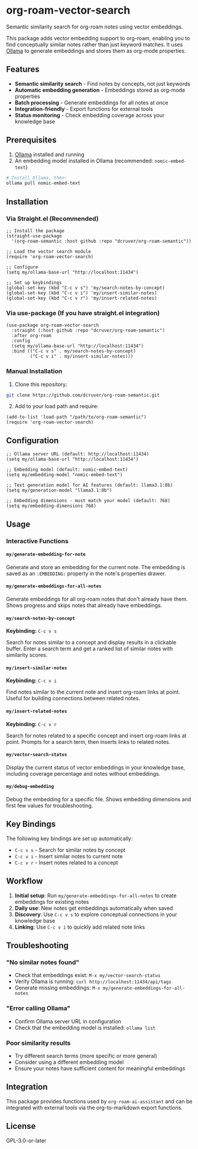 # org-roam-vector-search

Semantic similarity search for org-roam notes using vector embeddings.

This package adds vector embedding support to org-roam, enabling you to find conceptually similar notes rather than just keyword matches. It uses [Ollama](https://ollama.ai/) to generate embeddings and stores them as org-mode properties.

## Features

- **Semantic similarity search** - Find notes by concepts, not just keywords
- **Automatic embedding generation** - Embeddings stored as org-mode properties  
- **Batch processing** - Generate embeddings for all notes at once
- **Integration-friendly** - Export functions for external tools
- **Status monitoring** - Check embedding coverage across your knowledge base

## Prerequisites

1. [Ollama](https://ollama.ai/) installed and running
2. An embedding model installed in Ollama (recommended: `nomic-embed-text`)

```bash
# Install Ollama, then:
ollama pull nomic-embed-text
```

## Installation

### Via Straight.el (Recommended)

```elisp
;; Install the package
(straight-use-package 
  '(org-roam-semantic :host github :repo "dcruver/org-roam-semantic"))

;; Load the vector search module
(require 'org-roam-vector-search)

;; Configure
(setq my/ollama-base-url "http://localhost:11434")

;; Set up keybindings
(global-set-key (kbd "C-c v s") 'my/search-notes-by-concept)
(global-set-key (kbd "C-c v i") 'my/insert-similar-notes)
(global-set-key (kbd "C-c v r") 'my/insert-related-notes)
```

### Via use-package (If you have straight.el integration)

```elisp
(use-package org-roam-vector-search
  :straight (:host github :repo "dcruver/org-roam-semantic")
  :after org-roam
  :config
  (setq my/ollama-base-url "http://localhost:11434")
  :bind (("C-c v s" . my/search-notes-by-concept)
         ("C-c v i" . my/insert-similar-notes)))
```

### Manual Installation

1. Clone this repository:
```bash
git clone https://github.com/dcruver/org-roam-semantic.git
```

2. Add to your load path and require:
```elisp
(add-to-list 'load-path "/path/to/org-roam-semantic")
(require 'org-roam-vector-search)
```

## Configuration

```elisp
;; Ollama server URL (default: http://localhost:11434)
(setq my/ollama-base-url "http://localhost:11434")

;; Embedding model (default: nomic-embed-text)
(setq my/embedding-model "nomic-embed-text")

;; Text generation model for AI features (default: llama3.1:8b)
(setq my/generation-model "llama3.1:8b")

;; Embedding dimensions - must match your model (default: 768)
(setq my/embedding-dimensions 768)
```

## Usage

### Interactive Functions

#### `my/generate-embedding-for-note`
Generate and store an embedding for the current note. The embedding is saved as an `:EMBEDDING:` property in the note's properties drawer.

#### `my/generate-embeddings-for-all-notes`
Generate embeddings for all org-roam notes that don't already have them. Shows progress and skips notes that already have embeddings.

#### `my/search-notes-by-concept`
**Keybinding:** `C-c v s`

Search for notes similar to a concept and display results in a clickable buffer. Enter a search term and get a ranked list of similar notes with similarity scores.

#### `my/insert-similar-notes`  
**Keybinding:** `C-c v i`

Find notes similar to the current note and insert org-roam links at point. Useful for building connections between related notes.

#### `my/insert-related-notes`
**Keybinding:** `C-c v r`

Search for notes related to a specific concept and insert org-roam links at point. Prompts for a search term, then inserts links to related notes.

#### `my/vector-search-status`
Display the current status of vector embeddings in your knowledge base, including coverage percentage and notes without embeddings.

#### `my/debug-embedding`
Debug the embedding for a specific file. Shows embedding dimensions and first few values for troubleshooting.

## Key Bindings

The following key bindings are set up automatically:

- `C-c v s` - Search for similar notes by concept
- `C-c v i` - Insert similar notes to current note  
- `C-c v r` - Insert notes related to a concept

## Workflow

1. **Initial setup**: Run `my/generate-embeddings-for-all-notes` to create embeddings for existing notes
2. **Daily use**: New notes get embeddings automatically when saved
3. **Discovery**: Use `C-c v s` to explore conceptual connections in your knowledge base
4. **Linking**: Use `C-c v i` to quickly add related note links

## Troubleshooting

### "No similar notes found"
- Check that embeddings exist: `M-x my/vector-search-status`
- Verify Ollama is running: `curl http://localhost:11434/api/tags`
- Generate missing embeddings: `M-x my/generate-embeddings-for-all-notes`

### "Error calling Ollama"
- Confirm Ollama server URL in configuration
- Check that the embedding model is installed: `ollama list`

### Poor similarity results
- Try different search terms (more specific or more general)
- Consider using a different embedding model
- Ensure your notes have sufficient content for meaningful embeddings

## Integration

This package provides functions used by `org-roam-ai-assistant` and can be integrated with external tools via the org-to-markdown export functions.

## License

GPL-3.0-or-later